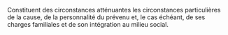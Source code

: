 Constituent des circonstances atténuantes les circonstances particulières de la cause, de la personnalité du prévenu et, le cas échéant, de ses charges familiales et de son intégration au milieu social.